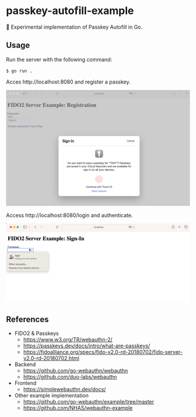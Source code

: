 # passkey-autofill-example

🔑 Experimental implementation of Passkey Autofill in Go.

## Usage

Run the server with the following command:

```
$ go run .
```

Acces http://localhost:8080 and register a passkey.

![](/assets/registration.png)

Access http://localhost:8080/login and authenticate.

![](/assets/authentication.png)

## References
- FIDO2 & Passkeys
  - https://www.w3.org/TR/webauthn-2/
  - https://passkeys.dev/docs/intro/what-are-passkeys/
  - https://fidoalliance.org/specs/fido-v2.0-rd-20180702/fido-server-v2.0-rd-20180702.html
- Backend
  - https://github.com/go-webauthn/webauthn
  - https://github.com/duo-labs/webauthn
- Frontend
  - https://simplewebauthn.dev/docs/
- Other example implementation
  - https://github.com/go-webauthn/example/tree/master
  - https://github.com/NHAS/webauthn-example
